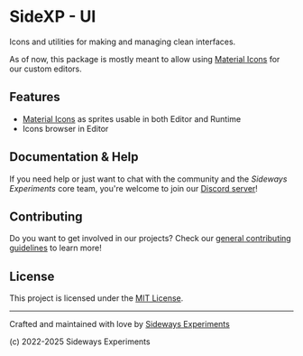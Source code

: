 # SideXP - UI

Icons and utilities for making and managing clean interfaces.

As of now, this package is mostly meant to allow using [Material Icons](https://fonts.google.com/icons?icon.set=Material+Icons&icon.style=Rounded) for our custom editors.

## Features

- [Material Icons](https://fonts.google.com/icons?icon.set=Material+Icons&icon.style=Rounded) as sprites usable in both Editor and Runtime
- Icons browser in Editor

## Documentation & Help

If you need help or just want to chat with the community and the *Sideways Experiments* core team, you're welcome to join our [Discord server](https://discord.gg/bMK2d47JaE)!

## Contributing

Do you want to get involved in our projects? Check our [general contributing guidelines](https://github.com/side-xp/docs/blob/main/shared/CONTRIBUTING.md) to learn more!

## License

This project is licensed under the [MIT License](https://mit-license.org).

---

Crafted and maintained with love by [Sideways Experiments](https://sideways-experiments.com)

(c) 2022-2025 Sideways Experiments
